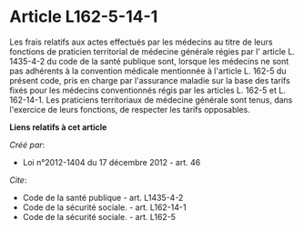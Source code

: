 # Article L162-5-14-1

Les frais relatifs aux actes effectués par les médecins au titre de leurs fonctions de praticien territorial de médecine
générale régies par l'
article L. 1435-4-2 du code de la santé publique 
sont, lorsque les médecins ne sont pas adhérents à la convention médicale mentionnée à l'article L. 162-5 du présent code,
pris en charge par l'assurance maladie sur la base des tarifs fixés pour les médecins conventionnés régis par les articles L.
162-5 et L. 162-14-1. Les praticiens territoriaux de médecine générale sont tenus, dans l'exercice de leurs fonctions, de
respecter les tarifs opposables.

**Liens relatifs à cet article**

_Créé par_:

  - Loi n°2012-1404 du 17 décembre 2012 - art. 46

_Cite_:

  - Code de la santé publique - art. L1435-4-2
  - Code de la sécurité sociale. - art. L162-14-1
  - Code de la sécurité sociale. - art. L162-5
